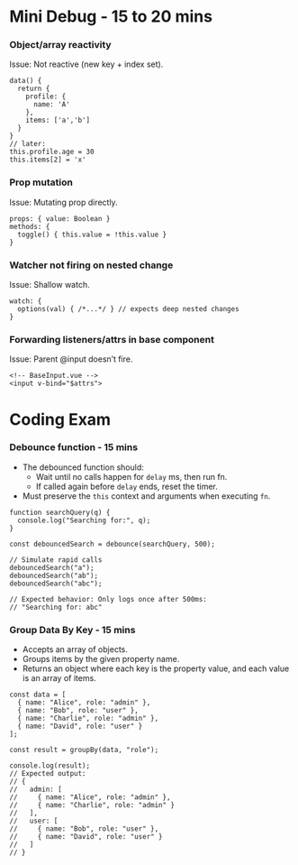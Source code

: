 # Mini Debug - 15 to 20 mins

### Object/array reactivity 
Issue: Not reactive (new key + index set).

```
data() { 
  return { 
    profile: { 
      name: 'A'
    }, 
    items: ['a','b'] 
  } 
}
// later:
this.profile.age = 30
this.items[2] = 'x'
```

### Prop mutation 
Issue: Mutating prop directly.

```
props: { value: Boolean }
methods: {
  toggle() { this.value = !this.value }
}
```

### Watcher not firing on nested change
Issue: Shallow watch.

```
watch: {
  options(val) { /*...*/ } // expects deep nested changes
}
```

### Forwarding listeners/attrs in base component 
Issue: Parent @input doesn’t fire.

```
<!-- BaseInput.vue -->
<input v-bind="$attrs">
```

# Coding Exam

### Debounce function - 15 mins
- The debounced function should:
    - Wait until no calls happen for `delay` ms, then run fn.
    - If called again before `delay` ends, reset the timer.
- Must preserve the `this` context and arguments when executing `fn`.

```
function searchQuery(q) {
  console.log("Searching for:", q);
}

const debouncedSearch = debounce(searchQuery, 500);

// Simulate rapid calls
debouncedSearch("a");
debouncedSearch("ab");
debouncedSearch("abc");

// Expected behavior: Only logs once after 500ms:
// "Searching for: abc"
```


### Group Data By Key - 15 mins
- Accepts an array of objects.
- Groups items by the given property name.
- Returns an object where each key is the property value, and each value is an array of items.

```
const data = [
  { name: "Alice", role: "admin" },
  { name: "Bob", role: "user" },
  { name: "Charlie", role: "admin" },
  { name: "David", role: "user" }
];

const result = groupBy(data, "role");

console.log(result);
// Expected output:
// {
//   admin: [
//     { name: "Alice", role: "admin" },
//     { name: "Charlie", role: "admin" }
//   ],
//   user: [
//     { name: "Bob", role: "user" },
//     { name: "David", role: "user" }
//   ]
// }
```